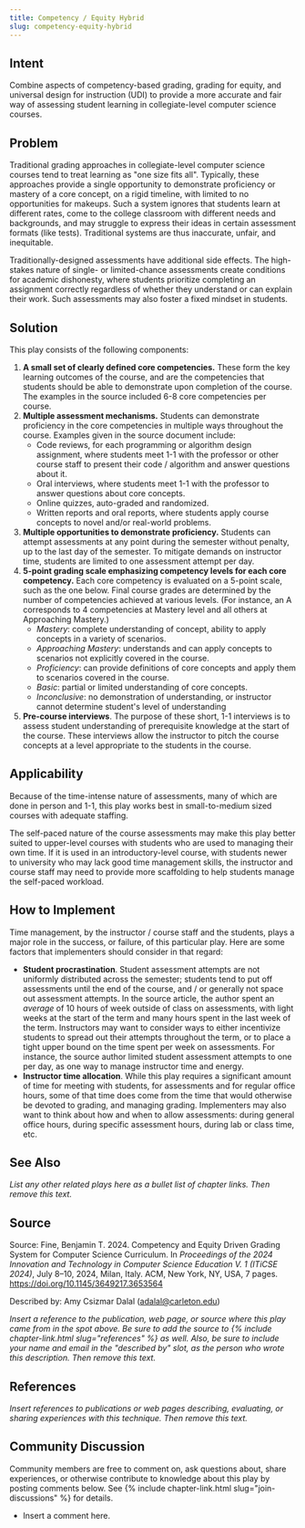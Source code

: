 ```yaml
---
title: Competency / Equity Hybrid
slug: competency-equity-hybrid
---
```

## Intent

Combine aspects of competency-based grading, grading for equity, and universal design for instruction (UDI) to provide a more accurate and fair way of assessing student learning in collegiate-level computer science courses.

## Problem

Traditional grading approaches in collegiate-level computer science courses tend to treat learning as "one size fits all". Typically, these approaches provide a single opportunity to demonstrate proficiency or mastery of a core concept, on a rigid timeline, with limited to no opportunities for makeups. Such a system ignores that students learn at different rates, come to the college classroom with different needs and backgrounds, and may struggle to express their ideas in certain assessment formats (like tests). Traditional systems are thus inaccurate, unfair, and inequitable.

Traditionally-designed assessments have additional side effects. The high-stakes nature of single- or limited-chance assessments create conditions for academic dishonesty, where students prioritize completing an assignment correctly regardless of whether they understand or can explain their work. Such assessments may also foster a fixed mindset in students.


## Solution

This play consists of the following components:

1. **A small set of clearly defined core competencies.** These form the key learning outcomes of the course, and are the competencies that students should be able to demonstrate upon completion of the course. The examples in the source included 6-8 core competencies per course.
2. **Multiple assessment mechanisms.** Students can demonstrate proficiency in the core competencies in multiple ways throughout the course. Examples given in the source document include:
	+ Code reviews, for each programming or algorithm design assignment, where students meet 1-1 with the professor or other course staff to present their code / algorithm and answer questions about it.
	+ Oral interviews, where students meet 1-1 with the professor to answer questions about core concepts.
	+ Online quizzes, auto-graded and randomized.
	+ Written reports and oral reports, where students apply course concepts to novel and/or real-world problems.
3. **Multiple opportunities to demonstrate proficiency.** Students can attempt assessments at any point during the semester without penalty, up to the last day of the semester. To mitigate demands on instructor time, students are limited to one assessment attempt per day.
4. **5-point grading scale emphasizing competency levels for each core competency.** Each core competency is evaluated on a 5-point scale, such as the one below. Final course grades are determined by the number of competencies achieved at various levels. (For instance, an A corresponds to 4 competencies at Mastery level and all others at Approaching Mastery.) 
	+ _Mastery_: complete understanding of concept, ability to apply concepts in a variety of scenarios.
	+ _Approaching Mastery_: understands and can apply concepts to scenarios not explicitly covered in the course.
	+ _Proficiency_: can provide definitions of core concepts and apply them to scenarios covered in the course.
	+ _Basic_: partial or limited understanding of core concepts.
	+ _Inconclusive_: no demonstration of understanding, or instructor cannot determine student's level of understanding
5. **Pre-course interviews**. The purpose of these short, 1-1 interviews is to assess student understanding of prerequisite knowledge at the start of the course. These interviews allow the instructor to pitch the course concepts at a level appropriate to the students in the course.

## Applicability

Because of the time-intense nature of assessments, many of which are done in person and 1-1, this play works best in small-to-medium sized courses with adequate staffing. 

The self-paced nature of the course assessments may make this play better suited to upper-level courses with students who are used to managing their own time. If it is used in an introductory-level course, with students newer to university who may lack good time management skills, the instructor and course staff may need to provide more scaffolding to help students manage the self-paced workload.

## How to Implement

Time management, by the instructor / course staff and the students, plays a major role in the success, or failure, of this particular play. Here are some factors that implementers should consider in that regard:

+ **Student procrastination**. Student assessment attempts are not uniformly distributed across the semester; students tend to put off assessments until the end of the course, and / or generally not space out assessment attempts. In the source article, the author spent an _average_ of 10 hours of week outside of class on assessments, with light weeks at the start of the term and many hours spent in the last week of the term. Instructors may want to consider ways to either incentivize students to spread out their attempts throughout the term, or to place a tight upper bound on the time spent per week on assessments. For instance, the source author limited student assessment attempts to one per day, as one way to manage instructor time and energy.
+ **Instructor time allocation**. While this play requires a significant amount of time for meeting with students, for assessments and for regular office hours, some of that time does come from the time that would otherwise be devoted to grading, and managing grading. Implementers may also want to think about how and when to allow assessments: during general office hours, during specific assessment hours, during lab or class time, etc. 

## See Also

_List any other related plays here as a bullet list of chapter links.
Then remove this text._

## Source

Source: Fine, Benjamin T. 2024. Competency and Equity Driven Grading System for Computer Science Curriculum. In _Proceedings of the 2024 Innovation and Technology in Computer Science Education V. 1 (ITiCSE 2024)_, July 8–10, 2024, Milan, Italy. ACM, New York, NY, USA, 7 pages. <https://doi.org/10.1145/3649217.3653564>

Described by: Amy Csizmar Dalal (adalal@carleton.edu)

_Insert a reference to the publication, web page, or source where this play
came from in the spot above. Be sure to add the source
to {% include chapter-link.html slug="references" %} as well.
Also, be sure to include your name and email in the "described by" slot,
as the person who wrote this description.
Then remove this text._


## References

_Insert references to publications or web pages describing, evaluating, or
sharing experiences with this technique. Then remove this text._


## Community Discussion

Community members are free to comment on, ask questions about, share
experiences, or otherwise contribute to knowledge about this play by
posting comments below.
See {% include chapter-link.html slug="join-discussions" %} for details.

* Insert a comment here.
